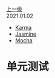 <div class="extend-header">
<div class="info">
<a class="back" href="./">上一级</a>
<div class="mini">
<span>2021.01.02</span>
</div>
</div>
<div class="content">

<div class="custom-block links">
<ul class="desc">
<li><a href="undefined">Karma</a></li>
<li><a href="undefined">Jasmine</a></li>
<li><a href="undefined">Mocha</a></li>
</ul>
</div>
</div>
</div>
<div class="content-header">
<h1>单元测试</h1>
</div>

